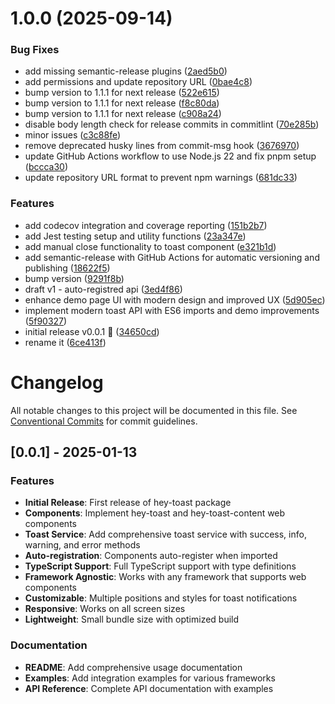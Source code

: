 # 1.0.0 (2025-09-14)


### Bug Fixes

* add missing semantic-release plugins ([2aed5b0](https://github.com/2rohityadav/hey-toast/commit/2aed5b0f9e55f44f27344a56f6b2af52222770cd))
* add permissions and update repository URL ([0bae4c8](https://github.com/2rohityadav/hey-toast/commit/0bae4c85165245dc3ecb794735e9c9b7ea505ead))
* bump version to 1.1.1 for next release ([522e615](https://github.com/2rohityadav/hey-toast/commit/522e61571f4a036acce28f13919e7b2f9375572e))
* bump version to 1.1.1 for next release ([f8c80da](https://github.com/2rohityadav/hey-toast/commit/f8c80da5d482a0b36dd18ed1e529103e11412e8e))
* bump version to 1.1.1 for next release ([c908a24](https://github.com/2rohityadav/hey-toast/commit/c908a2432e8afd3806102be746456ca27572256c))
* disable body length check for release commits in commitlint ([70e285b](https://github.com/2rohityadav/hey-toast/commit/70e285b41db330cd3c3f38fc0522ac24130a4afe))
* minor issues ([c3c88fe](https://github.com/2rohityadav/hey-toast/commit/c3c88fe096b4a451cc1bed0999a6e213485ac596))
* remove deprecated husky lines from commit-msg hook ([3676970](https://github.com/2rohityadav/hey-toast/commit/36769701f8c8990a90645d9cdaaccb843b3f8bcb))
* update GitHub Actions workflow to use Node.js 22 and fix pnpm setup ([bccca30](https://github.com/2rohityadav/hey-toast/commit/bccca30ea5f19ab3a9db5367de95531ba6fdc0db))
* update repository URL format to prevent npm warnings ([681dc33](https://github.com/2rohityadav/hey-toast/commit/681dc33f5571c7aace9ab1c8d61ba60e3c2f6ef2))


### Features

* add codecov integration and coverage reporting ([151b2b7](https://github.com/2rohityadav/hey-toast/commit/151b2b7de4a8028edd1a578a0a9d303e79859c43))
* add Jest testing setup and utility functions ([23a347e](https://github.com/2rohityadav/hey-toast/commit/23a347eb0e425231d629cea66d22bf8eb87eb0d0))
* add manual close functionality to toast component ([e321b1d](https://github.com/2rohityadav/hey-toast/commit/e321b1d3b183034b482b8d1805ef8fc8ce4d99c1))
* add semantic-release with GitHub Actions for automatic versioning and publishing ([18622f5](https://github.com/2rohityadav/hey-toast/commit/18622f5c73c22964a55ec056bd7240268003ae54))
* bump version ([9291f8b](https://github.com/2rohityadav/hey-toast/commit/9291f8b09995a09c5073792a02f54351a88666df))
* draft v1 - auto-registred api ([3ed4f86](https://github.com/2rohityadav/hey-toast/commit/3ed4f863a01f99d7ff518d0beff4bdbcd16a621c))
* enhance demo page UI with modern design and improved UX ([5d905ec](https://github.com/2rohityadav/hey-toast/commit/5d905ec775e1fb4fc1b8bdcd8c6ba927306850e1))
* implement modern toast API with ES6 imports and demo improvements ([5f90327](https://github.com/2rohityadav/hey-toast/commit/5f90327f5559508ee251efc2a01f3619fd23d1d7))
* initial release v0.0.1  🎉 ([34650cd](https://github.com/2rohityadav/hey-toast/commit/34650cd96cf2357e4bd2ecb796cb27235ca2def0))
* rename it ([6ce413f](https://github.com/2rohityadav/hey-toast/commit/6ce413febfbdca2b2ffbcb303a69676b0f2e7164))

# Changelog

All notable changes to this project will be documented in this file. See [Conventional Commits](https://conventionalcommits.org) for commit guidelines.

## [0.0.1] - 2025-01-13

### Features

* **Initial Release**: First release of hey-toast package
* **Components**: Implement hey-toast and hey-toast-content web components
* **Toast Service**: Add comprehensive toast service with success, info, warning, and error methods
* **Auto-registration**: Components auto-register when imported
* **TypeScript Support**: Full TypeScript support with type definitions
* **Framework Agnostic**: Works with any framework that supports web components
* **Customizable**: Multiple positions and styles for toast notifications
* **Responsive**: Works on all screen sizes
* **Lightweight**: Small bundle size with optimized build

### Documentation

* **README**: Add comprehensive usage documentation
* **Examples**: Add integration examples for various frameworks
* **API Reference**: Complete API documentation with examples
